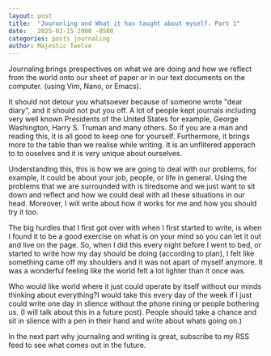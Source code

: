 ```yaml
---
layout: post
title:  "Jouranling and What it has taught about myself. Part 1"
date:   2025-02-15 2000 -0500
categories: posts journaling
author: Majestic Twelve
---
```


Journaling brings prespectives on what we are doing and how we reflect from the world onto our sheet of paper or in our text documents on the computer. (using Vim, Nano, or Emacs). 

It should not detour you whatsoever because of someone wrote "dear diary", and it should not put you off. A lot of people kept journals including very well known Presidents of the United States for example, George Washington, Harry S. Truman and many others. So if you are a man and reading this, it is all good to keep one for yourself. Furthermore, it brings more to the table than we realise while writing. It is an  unflitered apporach to to ouselves and it is very unique about ourselves.

 Understanding this, this is how we are going to deal with our problems, for example, it could be about your job, people, or life in general. Using the problems that we are surrounded with is tiredsome and we just want to sit down and reflect and how we could deal with all these situations in our head. Moreover, I will write about how it works for me and how you should try it too.

The big hurdles that I first got over with when I first started to write, is when I found it to be a good exercise on what is on your mind so you can let it out and live on the page. So, when I did this every night before I went to bed, or started to write how my day should be doing (according to plan), I felt like something came off my shoulders and it was not apart of myself anymore. It was a wonderful feeling like the world felt a lot lighter than it once was.

Who would like world where it just could operate by itself without our minds thinking about everything?I would take this every day of the week if I just could write one day in slience without the phone rining or people bothering us. (I will talk about this in a future post). People should take a chance and sit in slience with a pen in their hand and write about whats going on.)

In the next part why journaling and writing is great, subscribe to my RSS feed to see what comes out in the future.
